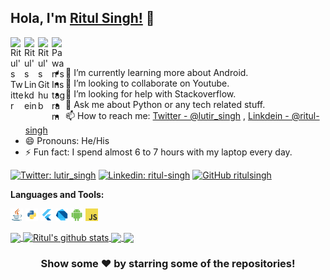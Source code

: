 <!--
**ritulsingh/ritulsingh** is a ✨ _special_ ✨ repository because its `README.md` (this file) appears on your GitHub profile.

Here are some ideas to get you started:

- 🔭 I’m currently working on ...
- 🌱 I’m currently learning ...
- 👯 I’m looking to collaborate on ...
- 🤔 I’m looking for help with ...
- 💬 Ask me about ...
- 📫 How to reach me: ...
- 😄 Pronouns: ...
- ⚡ Fun fact: ...
-->




## Hola, I'm [Ritul Singh!](https://ritulsingh.github.io/lutirsingh/) 👋

<a href="https://twitter.com/lutir_singh">
  <img align="left" alt="Ritul's Twitter" width="22px" src="https://cdn.jsdelivr.net/npm/simple-icons@v3/icons/twitter.svg" />
</a>
<a href="https://www.linkedin.com/in/ritul-singh">
  <img align="left" alt="Ritul's Linkdein" width="22px" src="https://cdn.jsdelivr.net/npm/simple-icons@v3/icons/linkedin.svg" />
</a>
<a href="https://github.com/ritulsingh">
  <img align="left" alt="Ritul's Github" width="22px" src="https://cdn.jsdelivr.net/npm/simple-icons@v3/icons/github.svg" />
</a>
<a href="https://instagram.com/lutir05/">
  <img align="left" alt="Pawan's Instagram" width="22px" src="https://cdn.jsdelivr.net/npm/simple-icons@v3/icons/instagram.svg" />
</a>
<br/>
<br/>


- 🌱 I’m currently learning more about Android.
- 👯 I’m looking to collaborate on Youtube.
- 🤔 I’m looking for help with Stackoverflow.
- 💬 Ask me about Python or any tech related stuff.
- 📫 How to reach me: [Twitter - @lutir_singh](https://twitter.com/lutir_singh) , [Linkdein - @ritul-singh](https://www.linkedin.com/in/ritul-singh)
- 😄 Pronouns: He/His
- ⚡ Fun fact: I spend almost 6 to 7 hours with my laptop every day.

[![Twitter: lutir_singh](https://img.shields.io/twitter/follow/lutir_singh?style=social)](https://twitter.com/lutir_singh)
[![Linkedin: ritul-singh](https://img.shields.io/badge/-ritulsingh-blue?style=flat-square&logo=Linkedin&logoColor=white&link=https://www.linkedin.com/in/ritul-singh/)](https://www.linkedin.com/in/ritul-singh/)
[![GitHub ritulsingh](https://img.shields.io/github/followers/ritulsingh?label=follow&style=social)](https://github.com/ritulsingh)



**Languages and Tools:**  

<code><img height="20" src="https://raw.githubusercontent.com/github/explore/80688e429a7d4ef2fca1e82350fe8e3517d3494d/topics/java/java.png"></code>
<code><img height="20" src="https://raw.githubusercontent.com/github/explore/80688e429a7d4ef2fca1e82350fe8e3517d3494d/topics/python/python.png"></code>
<code><img height="20" src="https://raw.githubusercontent.com/github/explore/80688e429a7d4ef2fca1e82350fe8e3517d3494d/topics/flutter/flutter.png"></code>
<code><img height="20" src="https://raw.githubusercontent.com/github/explore/80688e429a7d4ef2fca1e82350fe8e3517d3494d/topics/dart/dart.png"></code>
<code><img height="20" src="https://raw.githubusercontent.com/github/explore/80688e429a7d4ef2fca1e82350fe8e3517d3494d/topics/android/android.png"></code>
<code><img height="20" src="https://raw.githubusercontent.com/github/explore/80688e429a7d4ef2fca1e82350fe8e3517d3494d/topics/javascript/javascript.png"></code>    

<a href="https://github.com/ritulsingh">
  <img align="center" src="https://github-readme-stats.vercel.app/api/top-langs/?username=ritulsingh&theme=light&hide_langs_below=1" />
</a>
<a href="https://github.com/ritulsingh">
 <img align="center" src="https://github-readme-stats.vercel.app/api?username=ritulsingh&show_icons=true&theme=light&line_height=27" alt="Ritul's github stats"/>
</a>
<a href="https://github.com/ritulsingh/AgeCalculator">
  <img align="center" src="https://github-readme-stats.vercel.app/api/pin/?username=ritulsingh&repo=AgeCalculator&theme=light" />

</a>
<a href="https://github.com/ritulsingh/Wifi-Password-in-Windows">
 <img align="center" src="https://github-readme-stats.vercel.app/api/pin/?username=ritulsingh&repo=WifiPasswordWindowsX&theme=light" />
</a>

<div align="center">

### Show some ❤️ by starring some of the repositories!

</div>

